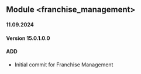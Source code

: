## Module <franchise_management>

#### 11.09.2024
#### Version 15.0.1.0.0
#### ADD
- Initial commit for Franchise Management
